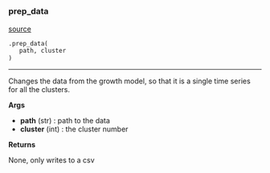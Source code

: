 #


### prep_data
[source](https://github.com/allfed/Seaweed-Upscaling-Model/blob/master/src/preprocessing.py/#L8)
```python
.prep_data(
   path, cluster
)
```

---
Changes the data from the growth model, so that it is a
single time series for all the clusters.

**Args**

* **path** (str) : path to the data
* **cluster** (int) : the cluster number


**Returns**

None, only writes to a csv
